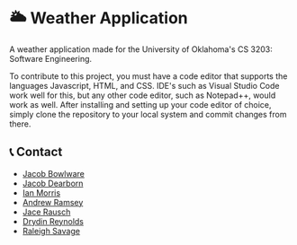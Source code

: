 # :sun_behind_large_cloud: Weather Application

A weather application made for the University of Oklahoma's CS 3203: Software Engineering.

To contribute to this project, you must have a code editor that supports the languages Javascript, HTML, and CSS. IDE's such as Visual Studio Code work well for this, but any other code editor, such as Notepad++, would work as well. After installing and setting up your code editor of choice, simply clone the repository to your local system and commit changes from there.

## :telephone_receiver: Contact

- [Jacob Bowlware](mailto:jacob.bowlware@ou.edu)
- [Jacob Dearborn](mailto:jtdear4@ou.edu)
- [Ian Morris](mailto:ianrhys777@gmail.com)
- [Andrew Ramsey](mailto:andrew.t.ramsey.1@gmail.com)
- [Jace Rausch](mailto:jacerausch@gmail.com)
- [Drydin Reynolds](mailto:drydin.reynolds@ou.edu)
- [Raleigh Savage](mailto:Raleigh.d.savage@ou.edu)
